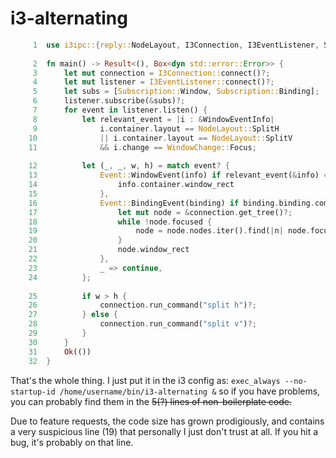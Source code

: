 # i3-alternating
~~~~rust
     1	use i3ipc::{reply::NodeLayout, I3Connection, I3EventListener, Subscription, event::{Event, WindowEventInfo}, event::inner::WindowChange};
       
     2	fn main() -> Result<(), Box<dyn std::error::Error>> {
     3	    let mut connection = I3Connection::connect()?;
     4	    let mut listener = I3EventListener::connect()?;
     5	    let subs = [Subscription::Window, Subscription::Binding];
     6	    listener.subscribe(&subs)?;
     7	    for event in listener.listen() {
     8	        let relevant_event = |i : &WindowEventInfo| 
     9	            i.container.layout == NodeLayout::SplitH 
    10	            || i.container.layout == NodeLayout::SplitV
    11	            && i.change == WindowChange::Focus;
       
    12	        let (_, _, w, h) = match event? {
    13	            Event::WindowEvent(info) if relevant_event(&info) => {
    14	                info.container.window_rect
    15	            },
    16	            Event::BindingEvent(binding) if binding.binding.command.starts_with("resize") => {
    17	                let mut node = &connection.get_tree()?;
    18	                while !node.focused {
    19	                    node = node.nodes.iter().find(|n| node.focus.first().map(|&id| id == n.id).unwrap_or(false)).expect("no focused node");
    20	                }
    21	                node.window_rect
    22	            },
    23	            _ => continue,
    24	        };
       
    25	        if w > h {
    26	            connection.run_command("split h")?;
    27	        } else {
    28	            connection.run_command("split v")?;
    29	        }
    30	    }
    31	    Ok(())
    32	}

~~~~

That's the whole thing. I just put it in the i3 config as:
`exec_always --no-startup-id /home/username/bin/i3-alternating &`
so if you have problems, you can probably find them in the ~~5(?) lines of non-boilerplate code.~~

Due to feature requests, the code size has grown prodigiously, and contains a very suspicious line (19) that personally I just don't trust at all. If you hit a bug, it's probably on that line.
